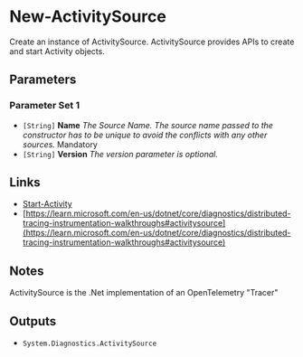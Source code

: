 # New-ActivitySource

Create an instance of ActivitySource. ActivitySource provides APIs to create and start Activity objects.

## Parameters

### Parameter Set 1

- `[String]` **Name** _The Source Name. The source name passed to the constructor has to be unique to avoid the conflicts with any other sources._ Mandatory
- `[String]` **Version** _The version parameter is optional._ 

## Links

- [Start-Activity](Start-Activity.md)
- [https://learn.microsoft.com/en-us/dotnet/core/diagnostics/distributed-tracing-instrumentation-walkthroughs#activitysource](https://learn.microsoft.com/en-us/dotnet/core/diagnostics/distributed-tracing-instrumentation-walkthroughs#activitysource)

## Notes

ActivitySource is the .Net implementation of an OpenTelemetry "Tracer"

## Outputs

- `System.Diagnostics.ActivitySource`
